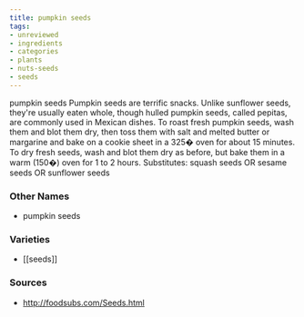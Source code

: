```yaml
---
title: pumpkin seeds
tags:
- unreviewed
- ingredients
- categories
- plants
- nuts-seeds
- seeds
---
```

pumpkin seeds Pumpkin seeds are terrific snacks. Unlike sunflower seeds, they're usually eaten whole, though hulled pumpkin seeds, called pepitas, are commonly used in Mexican dishes. To roast fresh pumpkin seeds, wash them and blot them dry, then toss them with salt and melted butter or margarine and bake on a cookie sheet in a 325� oven for about 15 minutes. To dry fresh seeds, wash and blot them dry as before, but bake them in a warm (150�) oven for 1 to 2 hours. Substitutes: squash seeds OR sesame seeds OR sunflower seeds

### Other Names

* pumpkin seeds

### Varieties

* [[seeds]]

### Sources
* http://foodsubs.com/Seeds.html
